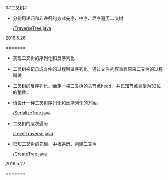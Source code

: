 ##二叉树#

- 分别用递归和非递归的方式先序、中序、后序遍历二叉树

	[/TraverseTree.java](https://github.com/elseyu/interview_code/blob/master/com/elseyu/binarytree/TraverseTree.java "分别用递归和非递归的方式先序、中序、后序遍历二叉树")

2016.5.26

=======

- 实现二叉树的序列化和反序列化
 * 二叉树被记录成文件的过程叫做序列化，通过文件内容重建原来二叉树的过程叫做
 * 二叉树的反序列化。给定一棵二叉树的头节点head，并已知节点类型为32位的整数，
 * 请设计一种二叉树序列化和反序列化的方案。

	[/SerializeTree.java](https://github.com/elseyu/interview_code/blob/master/com/elseyu/binarytree/SerializeTree.java "实现二叉树的序列化和反序列化")

- 二叉树的层次遍历

	[/LevelTraverse.java](https://github.com/elseyu/interview_code/blob/master/com/elseyu/binarytree/LevelTraverse.java "二叉树的层次遍历")

- 已知二叉树的先根、中根遍历，创建二叉树

	[/CreateTree.java](https://github.com/elseyu/interview_code/blob/master/com/elseyu/binarytree/CreateTree.java "已知二叉树的先根、中根遍历，创建二叉树")

2016.5.27

=======